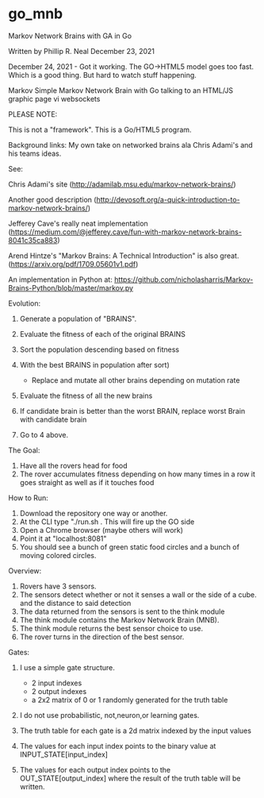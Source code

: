 # go_mnb
Markov Network Brains with GA in Go

Written by Phillip R. Neal
December 23, 2021

December 24, 2021 - Got it working. The GO->HTML5 model goes too fast.
Which is a good thing. But hard to watch stuff happening. 

Markov Simple Markov Network Brain with Go talking to
an HTML/JS graphic page vi websockets

PLEASE NOTE: 

This is not a "framework". This is a Go/HTML5 program.

Background links:
My own take on networked brains ala Chris Adami's and
his teams ideas.

See: 

 Chris Adami's site (http://adamilab.msu.edu/markov-network-brains/)

 Another good description (http://devosoft.org/a-quick-introduction-to-markov-network-brains/)

 Jefferey Cave's really neat implementation
 (https://medium.com/@jefferey.cave/fun-with-markov-network-brains-8041c35ca883)

 Arend Hintze's "Markov Brains: A Technical Introduction" is also great. (https://arxiv.org/pdf/1709.05601v1.pdf)

An implementation in Python at:
https://github.com/nicholasharris/Markov-Brains-Python/blob/master/markov.py

Evolution:

1. Generate a population of "BRAINS".
2. Evaluate the fitness of each of the original BRAINS
3. Sort the population descending based on fitness
4. With the best BRAINS in population after sort)
    - Replace and mutate all other brains depending on mutation rate

5. Evaluate the fitness of all the new brains 
6. If candidate brain is better than the worst BRAIN, 
   replace worst Brain with candidate brain
7. Go to 4 above.

The Goal:

1. Have all the rovers head for food 
3. The rover accumulates fitness depending on how many times in a row
   it goes straight as well as if it touches food
 

How to Run:
1. Download the repository one way or another.
2. At the CLI type "./run.sh . This will fire up the GO side
3. Open a Chrome browser (maybe others will work)
3. Point it at "localhost:8081"
4. You should see a bunch of green static food circles and
   a bunch of moving colored circles.

Overview:

1. Rovers have 3 sensors.
2. The sensors detect whether or not it senses a wall or the side of a cube.
and the distance to said detection
3. The data returned from the sensors is sent to the think module
4. The think module contains the Markov Network Brain (MNB).
5. The think module returns the best sensor choice to use.
6. The rover turns in the direction of the best sensor.

Gates:

1. I use a simple gate structure.
    - 2 input indexes 
    - 2 output indexes
    - a 2x2 matrix of 0 or 1 randomly generated for the truth table

2. I do not use probabilistic, not,neuron,or learning gates.

3. The truth table for each gate is a 2d matrix indexed by the input values

4. The values for each input index points to the binary value at INPUT_STATE[input_index]

5. The values for each output index points to the OUT_STATE[output_index] where the result of the truth table will be written.


